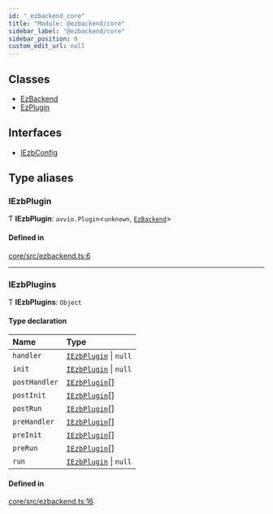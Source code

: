 ```yaml
---
id: "_ezbackend_core"
title: "Module: @ezbackend/core"
sidebar_label: "@ezbackend/core"
sidebar_position: 0
custom_edit_url: null
---
```


## Classes

- [EzBackend](../classes/_ezbackend_core.EzBackend)
- [EzPlugin](../classes/_ezbackend_core.EzPlugin)

## Interfaces

- [IEzbConfig](../interfaces/_ezbackend_core.IEzbConfig)

## Type aliases

### IEzbPlugin

Ƭ **IEzbPlugin**: `avvio.Plugin`<`unknown`, [`EzBackend`](../classes/_ezbackend_core.EzBackend)\>

#### Defined in

[core/src/ezbackend.ts:6](https://github.com/kapydev/ezbackend/blob/9a94ec3/packages/core/src/ezbackend.ts#L6)

___

### IEzbPlugins

Ƭ **IEzbPlugins**: `Object`

#### Type declaration

| Name | Type |
| :------ | :------ |
| `handler` | [`IEzbPlugin`](_ezbackend_core#iezbplugin) \| ``null`` |
| `init` | [`IEzbPlugin`](_ezbackend_core#iezbplugin) \| ``null`` |
| `postHandler` | [`IEzbPlugin`](_ezbackend_core#iezbplugin)[] |
| `postInit` | [`IEzbPlugin`](_ezbackend_core#iezbplugin)[] |
| `postRun` | [`IEzbPlugin`](_ezbackend_core#iezbplugin)[] |
| `preHandler` | [`IEzbPlugin`](_ezbackend_core#iezbplugin)[] |
| `preInit` | [`IEzbPlugin`](_ezbackend_core#iezbplugin)[] |
| `preRun` | [`IEzbPlugin`](_ezbackend_core#iezbplugin)[] |
| `run` | [`IEzbPlugin`](_ezbackend_core#iezbplugin) \| ``null`` |

#### Defined in

[core/src/ezbackend.ts:16](https://github.com/kapydev/ezbackend/blob/9a94ec3/packages/core/src/ezbackend.ts#L16)
